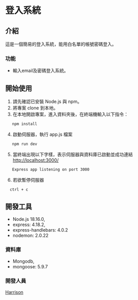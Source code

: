 # 登入系統

## 介紹
這是一個簡易的登入系統，能用白名單的帳號密碼登入。

### 功能
- 輸入email及密碼登入系統。

## 開始使用
1. 請先確認已安裝 Node.js 與 npm。
2. 將專案 clone 到本地。
3. 在本地開啟專案，進入資料夾後，在終端機輸入以下指令：
```bash
   npm install
   ```
4. 啟動伺服器，執行 app.js 檔案
```bash
   npm run dev
   ```
5. 當終端出現以下字樣，表示伺服器與資料庫已啟動並成功連結[http://localhost:3000/](http://localhost:3000/)
```bash
   Express app listening on port 3000
   ```
6. 若欲暫停伺服器
 ```bash
   ctrl + c
   ```

## 開發工具
- Node.js 18.16.0,
- express: 4.18.2,
- express-handlebars: 4.0.2
- nodemon: 2.0.22
### 資料庫
- Mongodb,
- mongoose: 5.9.7


### 開發人員
[Harrison](https://github.com/Harrison0502)
